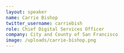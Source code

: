 ```yaml
---
layout: speaker
name: Carrie Bishop
twitter_username: carriebish
role: Chief Digital Services Officer
company: City and County of San Francisco
image: /uploads/carrie-bishop.png
---
```


